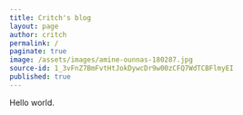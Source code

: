 ```yaml
---
title: Critch's blog
layout: page
author: critch
permalink: /
paginate: true
image: /assets/images/amine-ounnas-180287.jpg
source-id: 1_3vFnZ7BmFvtHtJokDywcDr9w00zCFQ7WdTCBFlmyEI
published: true
---
```


Hello world.
